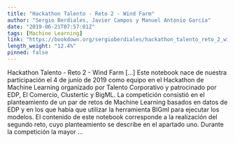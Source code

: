 ```yaml
---
title: "Hackathon Talento - Reto 2 - Wind Farm"
author: "Sergio Berdiales, Javier Campos y Manuel Antonio García"
date: "2019-06-21T07:57:01Z"
tags: [Machine Learning]
link: "https://bookdown.org/sergioberdiales/hackathon_talento_reto_2_wind_farm/"
length_weight: "12.4%"
pinned: false
---
```


Hackathon Talento - Reto 2 - Wind Farm [...] Este notebook nace de nuestra participación el 4 de junio de 2019 como equipo en el Hackathon de Machine Learning organizado por Talento Corporativo y patrocinado por EDP, El Comercio, Clustertic y BigML. La competición consistió en el planteamiento de un par de retos de Machine Learning basados en datos de EDP y en los que había que utilizar la herramienta BIGml para ejecutar los modelos. El contenido de este notebook corresponde a la realización del segundo reto, cuyo planteamiento se describe en el apartado uno. Durante la competición la mayor ...
